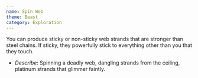 ```yaml
---
name: Spin Web
theme: Beast
category: Exploration
---
```


You can produce sticky or non-sticky web strands that are stronger than steel chains. If sticky, they powerfully stick to everything other than you that they touch.

* *Describe*: Spinning a deadly web, dangling strands from the ceiling, platinum strands that glimmer faintly.